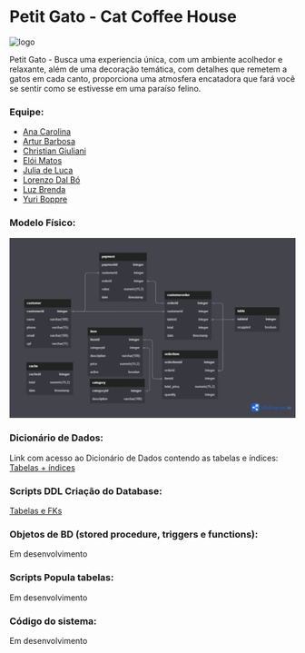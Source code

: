 # Petit Gato - Cat Coffee House

![logo](https://github.com/YuriBoppre/project_coffee/assets/79061705/7dd72fb1-7c9f-40d8-add0-ef24fc941cc6)

Petit Gato - Busca uma experiencia única, com um ambiente acolhedor e relaxante, além de uma decoração temática, com detalhes que remetem a gatos em cada canto, proporciona uma atmosfera encatadora que fará você se sentir como se estivesse em uma paraíso felino.

### Equipe:

- [Ana Carolina](https://github.com/anacarolina1002)
- [Artur Barbosa](https://github.com/ArturBarbos4)
- [Christian Giuliani](https://github.com/Xiristian)
- [Elói Matos](https://github.com/EloiMatos)
- [Julia de Luca](https://github.com/judwluca)
- [Lorenzo Dal Bó](https://github.com/LorenzoDalBo)
- [Luz Brenda](https://github.com/luzbrendaoliv)
- [Yuri Boppre](https://github.com/YuriBoppre)


### Modelo Físico:

<a href="https://dbdiagram.io/d/648b307d722eb7749408cc6d">
<img src="PowerCoffe Database Phys.Model.png">
</a>

### Dicionário de Dados:

Link com acesso ao Dicionário de Dados contendo as tabelas e índices:
[Tabelas + índices](https://docs.google.com/spreadsheets/d/1NxeMTS-DHHsy4z9dzWAf5quqe0PleWZoKah7rbZ_p4Y/edit?usp=sharing)


### Scripts DDL Criação do Database:

[Tabelas e FKs](/Scripts/Tables%20and%20FKs.sql)

### Objetos de BD (stored procedure, triggers e functions):

Em desenvolvimento

### Scripts Popula tabelas:

Em desenvolvimento

### Código do sistema:

Em desenvolvimento
